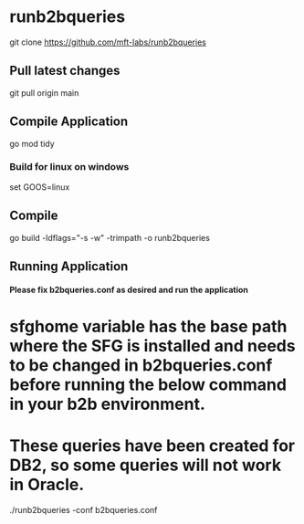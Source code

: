 # runb2bqueries

git clone https://github.com/mft-labs/runb2bqueries

Pull latest changes
-------------------
git pull origin main

Compile Application
--------------------

go mod tidy

### Build for linux on windows
set GOOS=linux

Compile
---------
go build -ldflags="-s -w" -trimpath -o runb2bqueries

Running Application
--------------------
#### Please fix b2bqueries.conf as desired and run the application
# sfghome variable has the base path where the SFG is installed and needs to be changed in b2bqueries.conf before running the below command in your b2b environment.
# These queries have been created for DB2, so some queries will not work in Oracle.

./runb2bqueries -conf b2bqueries.conf




